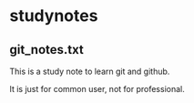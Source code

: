 # studynotes

## git_notes.txt

This is a study note to learn git and github.

It is just for common user, not for professional.
